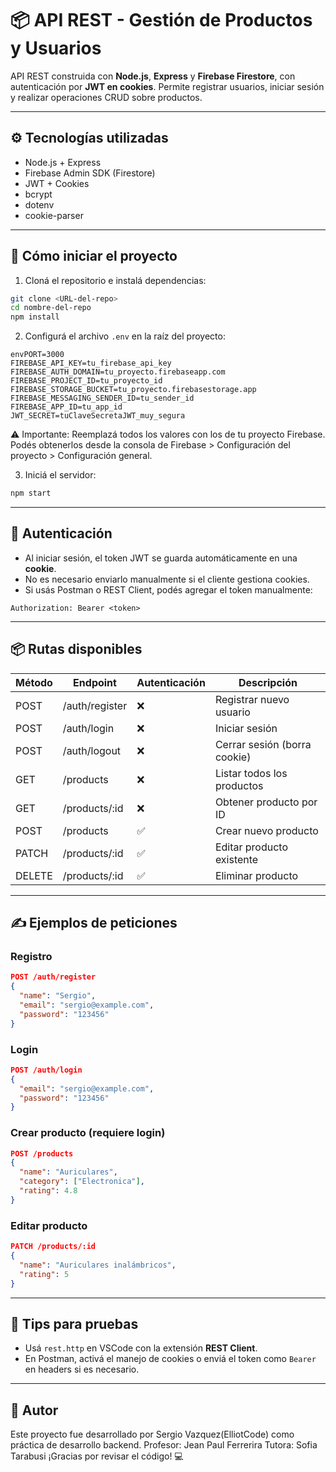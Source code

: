 
# 📦 API REST - Gestión de Productos y Usuarios

API REST construida con **Node.js**, **Express** y **Firebase Firestore**, con autenticación por **JWT en cookies**. Permite registrar usuarios, iniciar sesión y realizar operaciones CRUD sobre productos.

---

## ⚙️ Tecnologías utilizadas

- Node.js + Express
- Firebase Admin SDK (Firestore)
- JWT + Cookies
- bcrypt
- dotenv
- cookie-parser

---

## 🚀 Cómo iniciar el proyecto

1. Cloná el repositorio e instalá dependencias:

```bash
git clone <URL-del-repo>
cd nombre-del-repo
npm install
```

2. Configurá el archivo `.env` en la raíz del proyecto:

```env
envPORT=3000
FIREBASE_API_KEY=tu_firebase_api_key
FIREBASE_AUTH_DOMAIN=tu_proyecto.firebaseapp.com
FIREBASE_PROJECT_ID=tu_proyecto_id
FIREBASE_STORAGE_BUCKET=tu_proyecto.firebasestorage.app
FIREBASE_MESSAGING_SENDER_ID=tu_sender_id
FIREBASE_APP_ID=tu_app_id
JWT_SECRET=tuClaveSecretaJWT_muy_segura
```
⚠️ Importante: Reemplazá todos los valores con los de tu proyecto Firebase. Podés obtenerlos desde la consola de Firebase > Configuración del proyecto > Configuración general.



3. Iniciá el servidor:

```bash
npm start
```

---

## 🔐 Autenticación

- Al iniciar sesión, el token JWT se guarda automáticamente en una **cookie**.
- No es necesario enviarlo manualmente si el cliente gestiona cookies.
- Si usás Postman o REST Client, podés agregar el token manualmente:

```http
Authorization: Bearer <token>
```

---

## 📦 Rutas disponibles

| Método | Endpoint               | Autenticación | Descripción                     |
|--------|------------------------|---------------|----------------------------------|
| POST   | /auth/register         | ❌            | Registrar nuevo usuario         |
| POST   | /auth/login            | ❌            | Iniciar sesión                  |
| POST   | /auth/logout           | ❌            | Cerrar sesión (borra cookie)    |
| GET    | /products              | ❌            | Listar todos los productos      |
| GET    | /products/:id          | ❌            | Obtener producto por ID         |
| POST   | /products              | ✅            | Crear nuevo producto            |
| PATCH  | /products/:id          | ✅            | Editar producto existente       |
| DELETE | /products/:id          | ✅            | Eliminar producto               |

---

## ✍️ Ejemplos de peticiones

### Registro

```json
POST /auth/register
{
  "name": "Sergio",
  "email": "sergio@example.com",
  "password": "123456"
}
```

### Login

```json
POST /auth/login
{
  "email": "sergio@example.com",
  "password": "123456"
}
```

### Crear producto (requiere login)

```json
POST /products
{
  "name": "Auriculares",
  "category": ["Electronica"],
  "rating": 4.8
}
```

### Editar producto

```json
PATCH /products/:id
{
  "name": "Auriculares inalámbricos",
  "rating": 5
}
```

---

## 📄 Tips para pruebas

- Usá `rest.http` en VSCode con la extensión **REST Client**.
- En Postman, activá el manejo de cookies o enviá el token como `Bearer` en headers si es necesario.

---

## 👋 Autor

Este proyecto fue desarrollado por Sergio Vazquez(ElliotCode) como práctica de desarrollo backend.
Profesor: Jean Paul Ferrerira
Tutora: Sofia Tarabusi
¡Gracias por revisar el código! 💻
